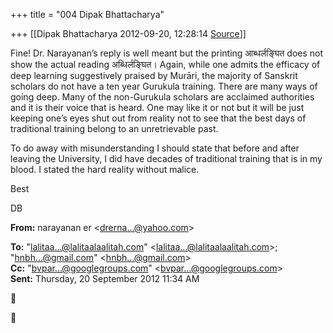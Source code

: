 +++
title = "004 Dipak Bhattacharya"

+++
[[Dipak Bhattacharya	2012-09-20, 12:28:14 [Source](https://groups.google.com/g/bvparishat/c/VebkeMLc1A0)]]



Fine! Dr. Narayanan’s reply is well meant but the printing आब्धर्लङ्घित does not show the actual reading अब्धिर्लङ्घित। Again, while one admits the efficacy of deep learning suggestively praised by Murāri, the majority of Sanskrit scholars do not have a ten year Gurukula training. There are many ways of going deep. Many of the non-Gurukula scholars are acclaimed authorities and it is their voice that is heard. One may like it or not but it will be just keeping one’s eyes shut out from reality not to see that the best days of traditional training belong to an unretrievable past.

To do away with misunderstanding I should state that before and after leaving the University, I did have decades of traditional training that is in my blood. I stated the hard reality without malice.

Best

DB

**From:** narayanan er \<[drerna...@yahoo.com]()\>  

**To:** "[lalitaa...@lalitaalaalitah.com]()" \<[lalitaa...@lalitaalaalitah.com]()\>; "[hnbh...@gmail.com]()" \<[hnbh...@gmail.com]()\>  
**Cc:** "[bvpar...@googlegroups.com]()" \<[bvpar...@googlegroups.com]()\>  
**Sent:** Thursday, 20 September 2012 11:34 AM





